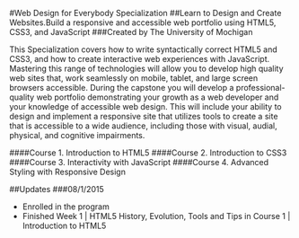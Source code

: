 #Web Design for Everybody Specialization
##Learn to Design and Create Websites.Build a responsive and accessible web portfolio using HTML5, CSS3, and JavaScript
###Created by The University of Mochigan

This Specialization covers how to write syntactically correct HTML5 and CSS3, and how to create interactive web experiences with JavaScript. Mastering this range of technologies will allow you to develop high quality web sites that, work seamlessly on mobile, tablet, and large screen browsers accessible. During the capstone you will develop a professional-quality web portfolio demonstrating your growth as a web developer and your knowledge of accessible web design. This will include your ability to design and implement a responsive site that utilizes tools to create a site that is accessible to a wide audience, including those with visual, audial, physical, and cognitive impairments.

####Course 1. Introduction to HTML5
####Course 2. Introduction to CSS3
####Course 3. Interactivity with JavaScript
####Course 4. Advanced Styling with Responsive Design

##Updates
###08/1/2015
- Enrolled in the program
- Finished Week 1 | HTML5 History, Evolution, Tools and Tips in Course 1 | Introduction to HTML5